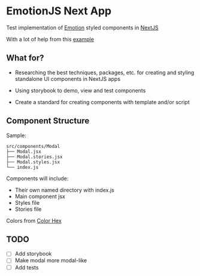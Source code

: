 # EmotionJS Next App

Test implementation of [Emotion](https://emotion.sh/docs/@emotion/styled) styled components in [NextJS](https://nextjs.org)

With a lot of help from this [example](https://github.com/vercel/next.js/tree/master/examples/with-emotion)

## What for?

- Researching the best techniques, packages, etc. for creating and styling standalone UI components in NextJS apps

- Using storybook to demo, view and test components

- Create a standard for creating components with template and/or script

## Component Structure

Sample:

```
src/components/Modal
├── Modal.jsx
├── Modal.stories.jsx
├── Modal.styles.jsx
└── index.js
```

Components will include:

- Their own named directory with index.js
- Main component jsx
- Styles file
- Stories file

Colors from [Color Hex](https://www.color-hex.com/color/5d99fd)

## TODO

- [ ] Add storybook
- [ ] Make modal more modal-like
- [ ] Add tests

